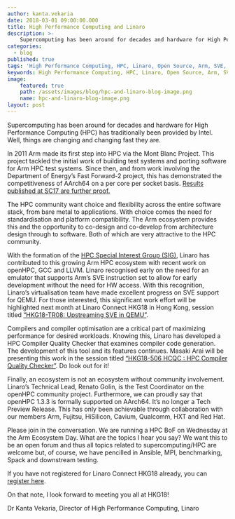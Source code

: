 ```yaml
---
author: kanta.vekaria
date: 2018-03-01 09:00:00.000
title: High Performance Computing and Linaro
description: >-
    Supercomputing has been around for decades and hardware for High Performance Computing (HPC) has traditionally been provided by Intel. Well, things are changing and changing fast they are.
categories:
  - blog
published: true
tags: 'High Performance Computing, HPC, Linaro, Open Source, Arm, SVE, HKG18'
keywords: High Performance Computing, HPC, Linaro, Open Source, Arm, SVE, HKG18
image:
    featured: true
    path: /assets/images/blog/hpc-and-linaro-blog-image.png 
    name: hpc-and-linaro-blog-image.png 
layout: post
---
```

Supercomputing has been around for decades and hardware for High Performance Computing (HPC) has traditionally been provided by Intel. Well, things are changing and changing fast they are.

In 2011 Arm made its first step into HPC via the Mont Blanc Project. This project tackled the initial work of building test systems and porting software for Arm HPC test systems. Since then, and from work involving the Department of Energy’s Fast Forward-2 project, this has demonstrated the competitiveness of AArch64 on a per core per socket basis. [Results published at SC17 are further proof.][1]

The HPC community want choice and flexibility across the entire software stack, from bare metal to applications. With choice comes the need for standardisation and platform compatibility. The Arm ecosystem provides this and the opportunity to co-design and co-develop from architecture design through to software. Both of which are very attractive to the HPC community.

With the formation of the [HPC Special Interest Group (SIG)](https://www.linaro.org/sig/hpc/), Linaro has contributed to this growing Arm HPC ecosystem with recent work on openHPC, GCC and LLVM. Linaro recognised early on the need for an emulator that supports Arm’s SVE instruction set to allow for early development without the need for HW access. With this recognition, Linaro’s virtualisation team have made excellent progress on SVE support for QEMU. For those interested, this significant work effort will be highlighted next month at Linaro Connect HKG18 in Hong Kong, session titled [“HKG18-TR08: Upstreaming SVE in QEMU”](https://hkg18.pathable.com/meetings/640450).

Compilers and compiler optimisation are a critical part of maximizing performance for desired workloads. Knowing this, Linaro has developed a HPC Compiler Quality Checker that examines compiler code generation. The development of this tool and its features continues. Masaki Arai will be presenting this work in the session titled [“HKG18-506 HCQC : HPC Compiler Quality Checker”](https://hkg18.pathable.com/meetings/640469). Do look out for it!

Finally, an ecosystem is not an ecosystem without community involvement. Linaro’s Technical Lead, Renato Golin, is the Test Coordinator on the openHPC community project. Furthermore, we can proudly say that openHPC 1.3.3 is formally supported on AArch64. It’s no longer a Tech Preview Release. This has only been achievable through collaboration with our members Arm, Fujitsu, HiSilicon, Cavium, Qualcomm, HXT and Red Hat.

Please join in the conversation. We are running a HPC BoF on Wednesday at the Arm Ecosystem Day. What are the topics I hear you say? We want this to be an open forum and thus all topics related to supercomputing/HPC are welcome but, of course, we have pencilled in Ansible, MPI, benchmarking, Spack and downstream testing.

If you have not registered for Linaro Connect HKG18 already, you can [register here](http://connect.linaro.org/attend/).

On that note, I look forward to meeting you all at HKG18!

Dr Kanta Vekaria,
Director of High Performance Computing, Linaro

[1]: https://www.nextplatform.com/2017/11/13/arm-benchmarks-show-hpc-ripe-processor-shakeup/

